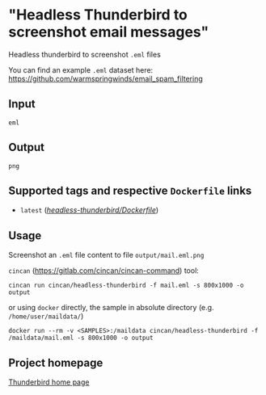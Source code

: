 # "Headless Thunderbird to screenshot email messages"

Headless thunderbird to screenshot `.eml` files

You can find an example `.eml` dataset here: https://github.com/warmspringwinds/email_spam_filtering

## Input

```
eml
```

## Output

```
png
```

## Supported tags and respective `Dockerfile` links
* `latest` ([*headless-thunderbird/Dockerfile*](https://gitlab.com/CinCan/tools/blob/master/headless-thunderbird/Dockerfile))

## Usage

Screenshot an `.eml` file content to file `output/mail.eml.png`

`cincan` (https://gitlab.com/cincan/cincan-command) tool:
```
cincan run cincan/headless-thunderbird -f mail.eml -s 800x1000 -o output
```

or using `docker` directly, the sample in absolute directory <SAMPLES>
(e.g. `/home/user/maildata/`)

```
docker run --rm -v <SAMPLES>:/maildata cincan/headless-thunderbird -f /maildata/mail.eml -s 800x1000 -o output
```

## Project homepage

[Thunderbird home page](https://www.thunderbird.net)
